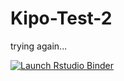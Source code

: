 # Kipo-Test-2
trying again...
<!-- badges: start -->
  [![Launch Rstudio Binder](http://mybinder.org/badge_logo.svg)](https://mybinder.org/v2/gh/elena-watts/Kipo-Test-2/master?urlpath=rstudio)
  <!-- badges: end -->